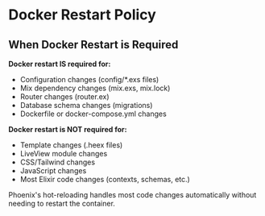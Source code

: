 # Docker Restart Policy

## When Docker Restart is Required

**Docker restart IS required for:**
- Configuration changes (config/*.exs files)
- Mix dependency changes (mix.exs, mix.lock)
- Router changes (router.ex)
- Database schema changes (migrations)
- Dockerfile or docker-compose.yml changes

**Docker restart is NOT required for:**
- Template changes (.heex files)
- LiveView module changes
- CSS/Tailwind changes
- JavaScript changes
- Most Elixir code changes (contexts, schemas, etc.)

Phoenix's hot-reloading handles most code changes automatically without needing to restart the container.